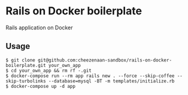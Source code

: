# Rails on Docker boilerplate

Rails application on Docker

## Usage

```/bin/bash
$ git clone git@github.com:cheezenaan-sandbox/rails-on-docker-boilerplate.git your_own_app
$ cd your_own_app && rm rf -.git
$ docker-compose run --rm app rails new . --force --skip-coffee --skip-turbolinks --database=mysql -BT -m templates/initialize.rb
$ docker-compose up -d app
```
